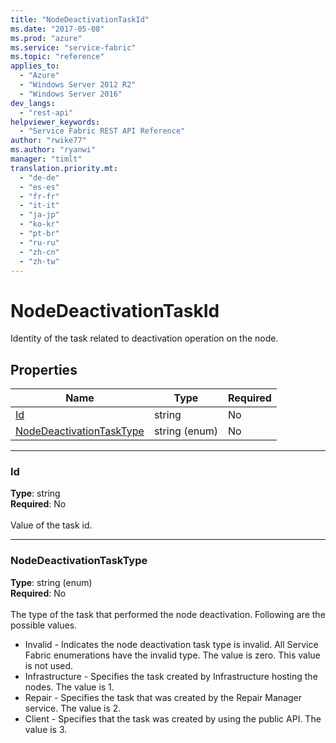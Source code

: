 ```yaml
---
title: "NodeDeactivationTaskId"
ms.date: "2017-05-08"
ms.prod: "azure"
ms.service: "service-fabric"
ms.topic: "reference"
applies_to: 
  - "Azure"
  - "Windows Server 2012 R2"
  - "Windows Server 2016"
dev_langs: 
  - "rest-api"
helpviewer_keywords: 
  - "Service Fabric REST API Reference"
author: "rwike77"
ms.author: "ryanwi"
manager: "timlt"
translation.priority.mt: 
  - "de-de"
  - "es-es"
  - "fr-fr"
  - "it-it"
  - "ja-jp"
  - "ko-kr"
  - "pt-br"
  - "ru-ru"
  - "zh-cn"
  - "zh-tw"
---
```

# NodeDeactivationTaskId

Identity of the task related to deactivation operation on the node.

## Properties
| Name | Type | Required |
| --- | --- | --- |
| [Id](#id) | string | No |
| [NodeDeactivationTaskType](#nodedeactivationtasktype) | string (enum) | No |

____
### Id
__Type__: string <br/>
__Required__: No<br/>
<br/>
Value of the task id.

____
### NodeDeactivationTaskType
__Type__: string (enum) <br/>
__Required__: No<br/>
<br/>
The type of the task that performed the node deactivation. Following are the possible values.

  - Invalid - Indicates the node deactivation task type is invalid. All Service Fabric enumerations have the invalid type. The value is zero. This value is not used.
  - Infrastructure - Specifies the task created by Infrastructure hosting the nodes. The value is 1.
  - Repair - Specifies the task that was created by the Repair Manager service. The value is 2.
  - Client - Specifies that the task was created by using the public API. The value is 3.

